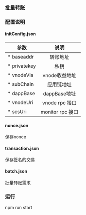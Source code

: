 ### 批量转账

### 配置说明

#### initConfig.json

| 参数         |       说明       |
| ------------ | :--------------: |
| * baseaddr   |  转账地址  |
| * privatekey |       私钥       |
| * vnodeVia   |  vnode收益地址   |
| * subChain   |    应用链地址    |
| * dappBase   |   dappBase地址   |
| * vnodeUri   |  vnode rpc 接口  |
| * scsUri     | monitor rpc 接口 |

#### nonce.json

保存nonce

#### transaction.json

保存签名的交易

#### batch.json

批量转账需求

### 运行

npm run start
